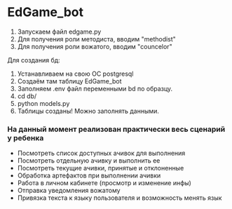 # EdGame_bot

1) Запускаем файл edgame.py
2) Для получения роли методиста, вводим "methodist"
3) Для получения роли вожатого, вводим "councelor"

Для создания бд:
1) Устанавливаем на свою ОС postgresql
2) Создаём там таблицу EdGame_bot
3) Заполняем .env файл переменными bd по образцу.
4) cd db/
5) python models.py
6) Таблицы созданы! Можно заполнять данными.

### На данный момент реализован практически весь сценарий у ребенка
- Посмотреть список доступных ачивок для выполнения
- Посмотреть отдельную ачивку и выполнить ее
- Посмотреть текущие ачивки, принятые и отклоненные
- Обработка артефактов при выполнении ачивки
- Работа в личном кабинете (просмотр и изменение инфы)
- Отправка уведомления вожатому
- Привязка текста к языку пользователя и возможность менять язык
